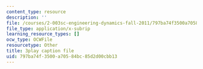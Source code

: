 ```yaml
---
content_type: resource
description: ''
file: /courses/2-003sc-engineering-dynamics-fall-2011/797ba74f3500a70584bc85d2d00cbb13_osyKjTQuwlk.srt
file_type: application/x-subrip
learning_resource_types: []
ocw_type: OCWFile
resourcetype: Other
title: 3play caption file
uid: 797ba74f-3500-a705-84bc-85d2d00cbb13
---
```

